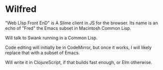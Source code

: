 # Wilfred
"Web LIsp Front EnD" is A Slime client in JS for the browser. Its name is an echo of "Fred" the Emacs subset in Macintosh Common Lisp.

Will talk to Swank running in a Common Lisp.

Code editing will initially be in CodeMirror, but once it works, I will likely replace that with a subset of Emacs.

Will write it in ClojureScript, if that builds fast enough, or Elm otherwise.
